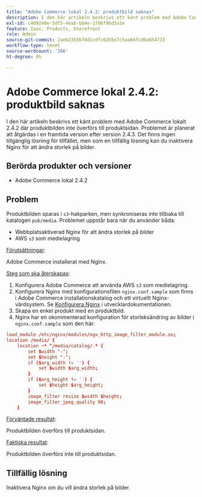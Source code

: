 ```yaml
---
title: "Adobe Commerce lokal 2.4.2: produktbild saknas"
description: I den här artikeln beskrivs ett känt problem med Adobe Commerce lokalt 2.4.2 där produktbilden inte överförs till produktsidan. Problemet är planerat att åtgärdas i en framtida version efter version 2.4.3. Det finns ingen tillgänglig lösning för tillfället, men som en tillfällig lösning kan du inaktivera Nginx för att ändra storlek på bilder.
exl-id: c4d9240e-5df5-4eab-bb4e-1f06f9bd3a1e
feature: Iaas, Products, Storefront
role: Admin
source-git-commit: 2aeb2355b74d1cdfc62b5e7c5aa04fcd0a654733
workflow-type: tm+mt
source-wordcount: '266'
ht-degree: 0%

---
```


# Adobe Commerce lokal 2.4.2: produktbild saknas

I den här artikeln beskrivs ett känt problem med Adobe Commerce lokalt 2.4.2 där produktbilden inte överförs till produktsidan. Problemet är planerat att åtgärdas i en framtida version efter version 2.4.3. Det finns ingen tillgänglig lösning för tillfället, men som en tillfällig lösning kan du inaktivera Nginx för att ändra storlek på bilder.

## Berörda produkter och versioner

* Adobe Commerce lokal 2.4.2

## Problem

Produktbilden sparas i `s3`-hakparken, men synkroniseras inte tillbaka till katalogen `pub/media`. Problemet uppstår bara när du använder båda:

* Webbplatsaktiverad Nginx för att ändra storlek på bilder
* AWS `s3` som medielagring

<u>Förutsättningar</u>:

Adobe Commerce installerat med Nginx.

<u>Steg som ska återskapas</u>:

1. Konfigurera Adobe Commerce att använda AWS `s3` som medielagring.
1. Konfigurera Nginx med konfigurationsfilen `nginx.conf.sample` som finns i Adobe Commerce installationskatalog och ett virtuellt Nginx-värdsystem. Se [Konfigurera Nginx](https://experienceleague.adobe.com/en/docs/commerce-operations/installation-guide/prerequisites/web-server/nginx) i utvecklardokumentationen.
1. Skapa en enkel produkt med en produktbild.
1. Nginx har en okommenterad konfiguration för storleksändring av bilder i `nginx.conf.sample` som den här:

```conf
load_module /etc/nginx/modules/ngx_http_image_filter_module.so;
location /media/ {
    location ~* ^/media/catalog/.* {
        set $width "-";
        set $height "-";
        if ($arg_width != '') {
            set $width $arg_width;
        }
        if ($arg_height != '') {
            set $height $arg_height;
        }
        image_filter resize $width $height;
        image_filter_jpeg_quality 90;
    }
```

<u>Förväntade resultat</u>:

Produktbilden överförs till produktsidan.

<u>Faktiska resultat</u>:

Produktbilden överförs inte till produktsidan.

## Tillfällig lösning

Inaktivera Nginx om du vill ändra storlek på bilder.
